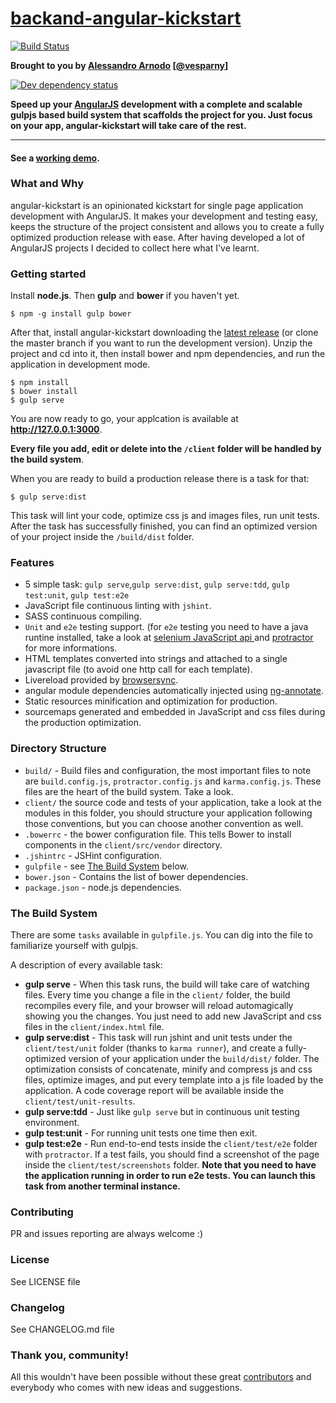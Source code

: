 # [backand-angular-kickstart](http://vesparny.github.io/angular-kickstart/)

[![Build Status](https://secure.travis-ci.org/vesparny/angular-kickstart.svg)](http://travis-ci.org/vesparny/angular-kickstart)

**Brought to you by [Alessandro Arnodo](http://alessandro.arnodo.net) [[@vesparny](https://twitter.com/vesparny)]**

[![Dev dependency status](https://david-dm.org/vesparny/angular-kickstart/dev-status.png)](https://david-dm.org/vesparny/angular-kickstart#info=devDependencies "Dependency status")

**Speed up your [AngularJS](http://angularjs.org) development with a complete and scalable gulpjs based build system that scaffolds the project for you. Just focus on your app, angular-kickstart will take care of the rest.**
***

#### See a [working demo](http://vesparny.github.io/angular-kickstart/).

### What and Why

angular-kickstart is an opinionated kickstart for single page application development with AngularJS. It makes your development and testing easy, keeps the structure of the project consistent and allows you to create a fully optimized production release with ease. After having developed a lot of AngularJS projects I decided to collect here what I've learnt.

### Getting started

Install **node.js**. Then **gulp** and **bower** if you haven't yet.

    $ npm -g install gulp bower

After that, install angular-kickstart downloading the [latest release](https://github.com/vesparny/angular-kickstart/releases) (or clone the master branch if you want to run the development version). Unzip the project and cd into it, then install bower and npm dependencies, and run the application in development mode.

    $ npm install
    $ bower install
    $ gulp serve

You are now ready to go, your applcation is available at **http://127.0.0.1:3000**.

**Every file you add, edit or delete into the `/client` folder will be handled by the build system**.

When you are ready to build a production release there is a task for that:

    $ gulp serve:dist

This task will lint your code, optimize css js and images files, run unit tests. After the task has successfully finished, you can find an optimized version of your project inside the  `/build/dist` folder.

### Features

* 5 simple task: `gulp serve`,`gulp serve:dist`, `gulp serve:tdd`, `gulp test:unit`, `gulp test:e2e`
* JavaScript file continuous linting with `jshint`.
* SASS continuous compiling.
* `Unit` and `e2e` testing support. (for `e2e` testing you need to have a java runtine installed, take a look at [selenium JavaScript api ](http://selenium.googlecode.com/git/docs/api/javascript/index.html) and [protractor](https://github.com/angular/protractor) for more informations.
* HTML templates converted into strings and attached to a single javascript file (to avoid one http call for each template).
* Livereload provided by [browsersync](http://www.browsersync.io/).
* angular module dependencies automatically injected using [ng-annotate](https://github.com/olov/ng-annotate).
* Static resources minification and optimization for production.
* sourcemaps generated and embedded in JavaScript and css files during the production optimization.

### Directory Structure

* `build/` - Build files and configuration, the most important files to note are `build.config.js`, `protractor.config.js` and `karma.config.js`. These files are the heart of the build system. Take a look.
* `client/` the source code and tests of your application, take a look at the modules in this folder, you should structure your application following those conventions, but you can choose another convention as well.
* `.bowerrc` - the bower configuration file. This tells Bower to install components in the `client/src/vendor` directory.
* `.jshintrc` - JSHint configuration.
* `gulpfile` - see [The Build System](#thebuildsystem) below.
* `bower.json` - Contains the list of bower dependencies.
* `package.json` - node.js dependencies.

### <a name="thebuildsystem"></a>The Build System

There are some `tasks` available in `gulpfile.js`. You can dig into the file to familiarize yourself with gulpjs.

A description of every available task:

* **gulp serve** - When this task runs, the build will take care of watching files. Every time you change a file in the `client/` folder, the build recompiles every file, and your browser will reload automagically showing you the changes.
You just need to add new JavaScript and css files in the `client/index.html` file.
* **gulp serve:dist** - This task will run jshint and unit tests under the `client/test/unit` folder (thanks to `karma runner`), and create a fully-optimized version of your application under the `build/dist/` folder. The optimization consists of concatenate, minify and compress js and css files, optimize images, and put every template into a js file loaded by the application.
A code coverage report will be available inside the `client/test/unit-results`.
* **gulp serve:tdd** - Just like `gulp serve` but in continuous unit testing environment.
* **gulp test:unit** - For running unit tests one time then exit.
* **gulp test:e2e** - Run end-to-end tests inside the `client/test/e2e` folder with `protractor`. If a test fails, you should find a screenshot of the page inside the `client/test/screenshots` folder.
**Note that you need to have the application running in order to run e2e tests. You can launch this task from another terminal instance.**

### Contributing

PR and issues reporting are always welcome :)

### License

See LICENSE file

### Changelog

See CHANGELOG.md file

### Thank you, community!

All this wouldn't have been possible without these great [contributors](https://github.com/vesparny/angular-kickstart/graphs/contributors) and everybody who comes with new ideas and suggestions.
